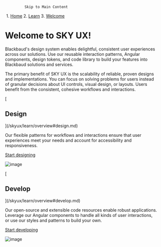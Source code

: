              Skip to Main Content

 1.  [Home](/skyux/)
2.  [Learn](/skyux/learn.md)
3.  [Welcome](/skyux/learn/overview.md)

Welcome to SKY UX!
==================

Blackbaud's design system enables delightful, consistent user experiences across our solutions. Use our reusable interaction patterns, Angular components, design tokens, and code library to build your features into Blackbaud solutions and services.

The primary benefit of SKY UX is the scalability of reliable, proven designs and implementations. You can focus on solving problems for users instead of granular decisions about UI controls, visual design, or layouts. Users benefit from the consistent, cohesive workflows and interactions.

[

Design
------

](/skyux/learn/overview#design.md)

Our flexible patterns for workflows and interactions ensure that user experiences meet your needs and account for accessibility and responsiveness.

[Start designing](/skyux/learn/design.md)

![image](https://sky.blackbaudcdn.net/skyuxapps/skyux/assets/img/learn/design-splash-image.2f12de27c1ba1e692a1023c5d1071e0b.png)

[

Develop
-------

](/skyux/learn/overview#develop.md)

Our open-source and extensible code resources enable robust applications. Leverage our Angular components to handle all kinds of user interactions, or use our styles and patterns to build your own.

[Start developing](/skyux/learn/develop.md)

![image](https://sky.blackbaudcdn.net/skyuxapps/skyux/assets/img/learn/develop-splash-image.b02ece673b94e512824b2e22a7c14bc4.png)